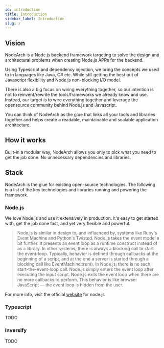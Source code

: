 ```yaml
---
id: introduction
title: Introduction
sidebar_label: Introduction
slug: /
---
```


## Vision

NodeArch is a Node.js backend framework targeting to solve the design and architectural problems when creating Node.js APPs for the backend. 

Using Typescript and dependency injection, we bring the concepts we used to in languages like Java, C# etc. While still getting the best out of Javascript flexibility and Node.js non-blocking I/O model. 

There is also a big focus on wiring everything together, so our intention is not to reinvent/rewrite the tools/frameworks we already know and use. Instead, our target is to wire everything together and leverage the opensource community behind Node.js and Javascript. 

You can think of NodeArch as the glue that links all your tools and libraries together and helps create a readable, maintainable and scalable application architecture.

## How it works
Built-in a modular way, NodeArch allows you only to pick what you need to get the job done. No unnecessary dependencies and libraries.


## Stack
NodeArch is the glue for existing open-source technologies. The following is a list of the key technologies and libraries running and powering the framework.

### Node.js
We love Node.js and use it extensively in production. It's easy to get started with, get the job done fast, and yet very flexible and powerful.

>Node.js is similar in design to, and influenced by, systems like Ruby's Event Machine and Python's Twisted. Node.js takes the event model a bit further. It presents an event loop as a runtime construct instead of as a library. In other systems, there is always a blocking call to start the event-loop. Typically, behavior is defined through callbacks at the beginning of a script, and at the end a server is started through a blocking call like EventMachine::run(). In Node.js, there is no such start-the-event-loop call. Node.js simply enters the event loop after executing the input script. Node.js exits the event loop when there are no more callbacks to perform. This behavior is like browser JavaScript — the event loop is hidden from the user.


For more info, visit the official [website](https://nodejs.org) for node.js 


### Typescript

TODO

### Inversify

TODO